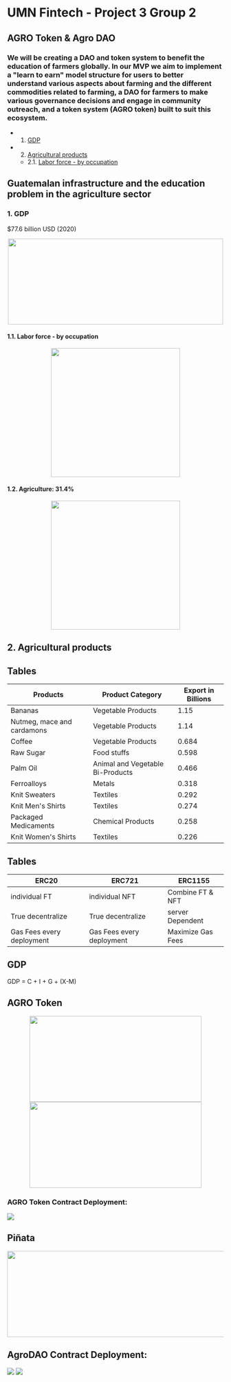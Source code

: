 # UMN Fintech - Project 3 Group 2
## AGRO Token & Agro DAO

### We will be creating a DAO and token system to benefit the education of farmers globally. In our MVP we aim to implement a "learn to earn" model structure for users to better understand various aspects about farming and the different commodities related to farming, a DAO for farmers to make various governance decisions and engage in community outreach, and a token system (AGRO token) built to suit this ecosystem.

<!-- vscode-markdown-toc -->
* 1. [GDP](#GDP)
* 2. [Agricultural products](#Agriculturalproducts)
  * 2.1. [Labor force - by occupation](#Laborforce-byoccupation)

<!-- vscode-markdown-toc-config
	numbering=true
	autoSave=true
	/vscode-markdown-toc-config -->
<!-- /vscode-markdown-toc -->
## Guatemalan infrastructure and the education problem in the agriculture sector
   
###  1. <a name='GDP'></a>GDP
$77.6 billion USD (2020)
  <p align="center">
<img width="500" height="200" src="images/GDP.png">
  
  ####  1.1. <a name='Laborforce-byoccupation'></a>Labor force - by occupation      
 <p align="center">
<img width="300"  src="images/laborForce.png">

#### 1.2. Agriculture: 31.4%
  
 <p align="center">
<img width="300"  src="images/gdp_sector.png">
   



         
##  2. <a name='Agriculturalproducts'></a>Agricultural products

## Tables
Products | Product Category | Export in Billions
---| ---| ---|
Bananas	 | Vegetable Products | 1.15
Nutmeg, mace and cardamons | Vegetable Products | 1.14
Coffee |Vegetable Products | 0.684
Raw Sugar| Food stuffs | 0.598
Palm Oil| Animal and Vegetable Bi-Products| 0.466
Ferroalloys	 | Metals | 0.318
Knit Sweaters | Textiles	 | 0.292
Knit Men's Shirts | Textiles | 0.274
Packaged Medicaments | Chemical Products |0.258
Knit Women's Shirts|Textiles	 | 0.226
	                                        
                                          
## Tables
ERC20 | ERC721 | ERC1155
---| ---| ---|
individual FT	 | individual NFT  | Combine FT & NFT
True decentralize|True decentralize | server Dependent
Gas Fees every deployment  |Gas Fees every deployment| Maximize Gas Fees

## GDP
GDP = C + I + G + (X-M)
## AGRO Token
</head>
<body>
    <div>
        <p align="center">
<img width="400" height="200" src="images/token1.jpg"><img width="400" height="200" src="images/token2.jpg">
        </p>





### AGRO Token Contract Deployment:
![](https://github.com/farmerplants/Project3_Group2/blob/main/images/Screen%20Shot%202022-06-07%20at%2011.29.46%20PM.png?raw=true)
## Piñata
<img width="800" height="200" src="images/pinata.jpg">
      
## AgroDAO Contract Deployment:
![](https://github.com/farmerplants/Project3_Group2/blob/main/images/Screen%20Shot%202022-06-07%20at%2011.51.59%20PM.png?raw=true)
![](https://github.com/farmerplants/Project3_Group2/blob/main/images/Screen%20Shot%202022-06-07%20at%2011.54.44%20PM.png?raw=true)
